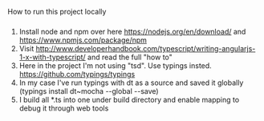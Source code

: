 How to run this project locally
###

1. Install node and npm over here https://nodejs.org/en/download/ and https://www.npmjs.com/package/npm
1. Visit http://www.developerhandbook.com/typescript/writing-angularjs-1-x-with-typescript/ and read the full "how to"
1. Here in the project I'm not using "tsd". Use typings insted. https://github.com/typings/typings 
1. In my case I've run typings with dt as a source and saved it globally (typings install dt~mocha --global --save)
1. I build all *.ts into one under build directory and enable mapping to debug it through web tools